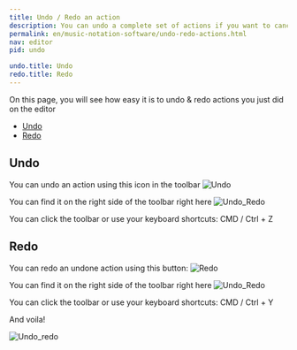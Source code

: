 ```yaml
---
title: Undo / Redo an action
description: You can undo a complete set of actions if you want to cancel what you just composed
permalink: en/music-notation-software/undo-redo-actions.html
nav: editor
pid: undo

undo.title: Undo
redo.title: Redo
---
```


On this page, you will see how easy it is to undo & redo actions you just did on the editor

* [Undo](#undo)
* [Redo](#redo)

## Undo

You can undo an action using this icon in the toolbar ![Undo](https://prod.flat-cdn.com/img/icons/editorActions/undo.svg)

You can find it on the right side of the toolbar right here ![Undo_Redo](/help/assets/img/editor/undo_redo_position.png)

You can click the toolbar or use your keyboard shortcuts: <span class="kbs"><span class="kb-container"><span class="kb">CMD / Ctrl </span> + <span class="kb">Z</span></span></span>

## Redo

You can redo an undone action using this button: ![Redo](https://prod.flat-cdn.com/img/icons/editorActions/redo.svg)

You can find it on the right side of the toolbar right here ![Undo_Redo](/help/assets/img/editor/undo_redo_position.png)

You can click the toolbar or use your keyboard shortcuts: <span class="kbs"><span class="kb-container"><span class="kb">CMD / Ctrl </span> + <span class="kb">Y</span></span></span>

And voila!

![Undo_redo](/help/assets/img/editor/undo_redo.gif)

